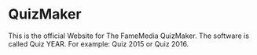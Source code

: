 # QuizMaker
This is the official Website for The FameMedia QuizMaker. The software is called Quiz YEAR. For example: Quiz 2015 or Quiz 2016.
